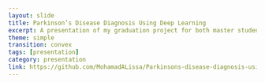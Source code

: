 ```yaml
---
layout: slide
title: Parkinson’s Disease Diagnosis Using Deep Learning
excerpt: A presentation of my graduation project for both master students at Heriot-Watt University and my research team at Edinburgh Napier University.
theme: simple
transition: convex
tags: [presentation]
category: presentation
link: https://github.com/MohamadALissa/Parkinsons-disease-diagnosis-using-deep-learning/blob/master/Parkinson's%20Disease%20Diagnosis%20using%20Deep%20learning.pdf
---
```





